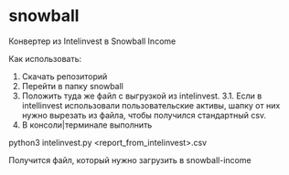 # snowball
Конвертер из Intelinvest в Snowball Income

Как использовать:
1. Скачать репозиторий
2. Перейти в папку snowball
3. Положить туда же файл с выгрузкой из intelinvest.
3.1. Если в intellinvest использовали пользовательские активы, шапку от них нужно вырезать из файла, чтобы получился стандартный csv.
4. В консоли|терминале выполнить

python3 intelinvest.py <report_from_intelinvest>.csv

Получится файл, который нужно загрузить в snowball-income
